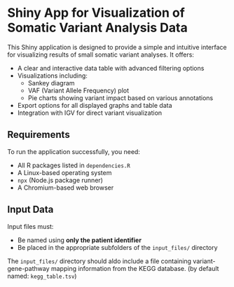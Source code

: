 # Shiny App for Visualization of Somatic Variant Analysis Data

This Shiny application is designed to provide a simple and intuitive interface for visualizing results of small somatic variant analyses. It offers:

- A clear and interactive data table with advanced filtering options  
- Visualizations including:
  - Sankey diagram
  - VAF (Variant Allele Frequency) plot
  - Pie charts showing variant impact based on various annotations  
- Export options for all displayed graphs and table data  
- Integration with IGV for direct variant visualization

## Requirements

To run the application successfully, you need:

- All R packages listed in `dependencies.R`
- A Linux-based operating system
- `npx` (Node.js package runner)
- A Chromium-based web browser

## Input Data

Input files must:

- Be named using **only the patient identifier**
- Be placed in the appropriate subfolders of the `input_files/` directory
  
The `input_files/` directory should aldo include a file containing variant-gene-pathway mapping information from the KEGG database. (by default named: `kegg_table.tsv`)
